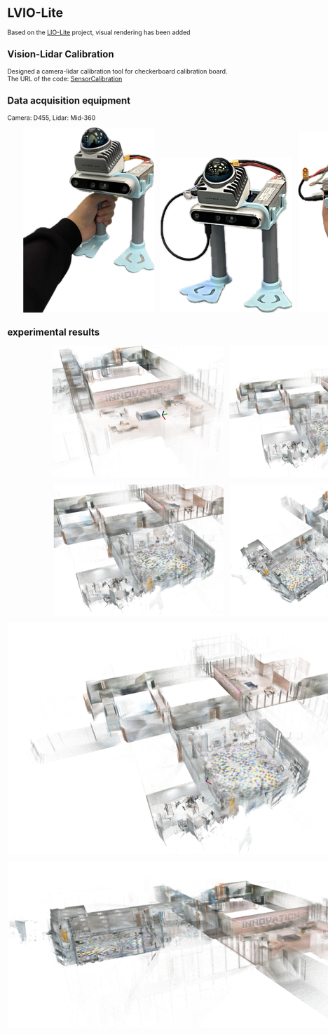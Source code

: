 # LVIO-Lite

Based on the [LIO-Lite](https://github.com/Liansheng-Wang/LIO-Lite.git) project, visual rendering has been added

## Vision-Lidar Calibration
Designed a camera-lidar calibration tool for checkerboard calibration board.
The URL of the code: [SensorCalibration](https://github.com/Liansheng-Wang/SensorCalibration.git)


## Data acquisition equipment
Camera: D455, Lidar:  Mid-360  

<div style="width: 1000px; margin: auto;">

  <!-- 数据采集设备的图片 -->
  <p align="center">
    <img src="./doc/p2.png" width="300" style="margin-right: 10px;"/>  
    <img src="./doc/p1.png" width="300" style="margin-right: 10px;"/>
    <img src="./doc/p3.png" width="300"/>  
  </p>

</div>


## experimental results

<div style="width: 1000px; margin: auto;">

<!-- 第一行，两张正方形图片 -->
<p align="center">
  <img src="./doc/e1.png" height="300" style="margin-right: 10px;"/>
  <img src="./doc/e2.png" height="300" />
</p>

<!-- 第二行，两张正方形图片 -->
<p align="center">
  <img src="./doc/e3.png" height="300" style="margin-right: 10px;"/>
  <img src="./doc/e4.png" height="300" />
</p>

<!-- 第三行，第一张长图 -->
<p align="center">
  <img src="./doc/e5.png" wight="600" />
</p>

<!-- 第四行，第二张长图 -->
<p align="center">
  <img src="./doc/e6.png" wight="600" />
</p>

</div>

